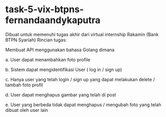 # task-5-vix-btpns-fernandaandykaputra
Dibuat untuk memenuhi tugas akhir dari virtual internship Rakamin (Bank BTPN Syariah)
Rincian tugas:

Membuat API menggunakan bahasa Golang dimana

a. User dapat menambahkan foto profile

b. Sistem dapat mengidentifikasi User ( log in / sign up)

c. Hanya user yang telah login / sign up yang dapat melakukan delete / tambah foto profil

d. User dapat menghapus gambar yang telah di post

e. User yang berbeda tidak dapat menghapus / mengubah foto yang telah dibuat oleh user lain
